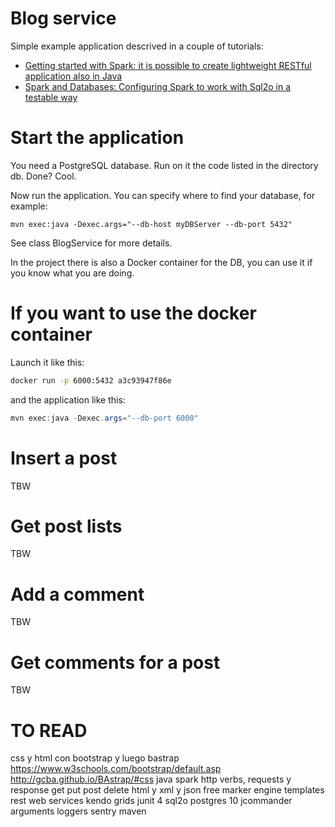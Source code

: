 Blog service
============

Simple example application descrived in a couple of tutorials: 

* [Getting started with Spark: it is possible to create lightweight RESTful application also in Java](http://tomassetti.me/getting-started-with-spark-it-is-possible-to-create-lightweight-restful-application-also-in-java/)
* [Spark and Databases: Configuring Spark to work with Sql2o in a testable way](http://sparktutorials.weebly.com/tutorials/spark-and-databases-configuring-spark-to-work-with-sql2o-in-a-testable-way)

Start the application
=====================

You need a PostgreSQL database. Run on it the code listed in the directory db.
Done? Cool.

Now run the application. You can specify where to find your database, for example:

```
mvn exec:java -Dexec.args="--db-host myDBServer --db-port 5432"
```

See class BlogService for more details.

In the project there is also a Docker container for the DB, you can use it if you know what you are doing.

If you want to use the docker container
=======================================

Launch it like this:

```bash
docker run -p 6000:5432 a3c93947f86e
```

and the application like this:

```java
mvn exec:java -Dexec.args="--db-port 6000"
```

Insert a post
=============

TBW

Get post lists
==============

TBW


Add a comment
=============

TBW

Get comments for a post
=======================

TBW


TO READ
=======

css y html con bootstrap y luego bastrap
	https://www.w3schools.com/bootstrap/default.asp
	http://gcba.github.io/BAstrap/#css
java spark
http verbs, requests y response get put post delete
html y xml y json
free marker engine templates
rest web services
kendo grids
junit 4
sql2o
postgres 10
jcommander arguments
loggers
sentry
maven



